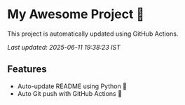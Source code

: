 # My Awesome Project 🚀

This project is automatically updated using GitHub Actions.

_Last updated: 2025-06-11 19:38:23 IST_

## Features
- Auto-update README using Python 🐍
- Auto Git push with GitHub Actions 🤖
